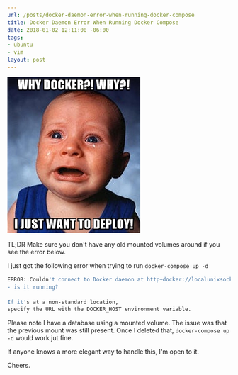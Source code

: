 ```yaml
---
url: /posts/docker-daemon-error-when-running-docker-compose
title: Docker Daemon Error When Running Docker Compose
date: 2018-01-02 12:11:00 -06:00
tags:
- ubuntu
- vim
layout: post
---
```


![docker why](/img/why-docker-why-i-just-want-to-deploy.jpg)

TL;DR Make sure you don't have any old mounted volumes around if you see the error below.

I just got the following error when trying to run `docker-compose up -d`

```bash
ERROR: Couldn't connect to Docker daemon at http+docker://localunixsocket
- is it running?

If it's at a non-standard location,
specify the URL with the DOCKER_HOST environment variable.
```

Please note I have a database using a mounted volume.  The issue was that the previous mount was still present.  Once I deleted that, `docker-compose up -d` would work jut fine.

If anyone knows a more elegant way to handle this, I'm open to it.

Cheers.
